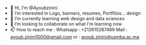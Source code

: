- 👋 Hi, I’m @Ayoubzinini
- 👀 I’m interested in Logo, banners, resumes, Portfilios... design
- 🌱 I’m currently learning web design and data sciences
- 💞️ I’m looking to collaborate on what I'm learning now
- 📫 How to reach me :
Whatsapp : +212615287469
Mail : ayoub.zinini1000@gmail.com  or : ayoub.zinini@usmba.ac.ma

<!---
Ayoubzinini/Ayoubzinini is a ✨ special ✨ repository because its `README.md` (this file) appears on your GitHub profile.
You can click the Preview link to take a look at your changes.
--->
